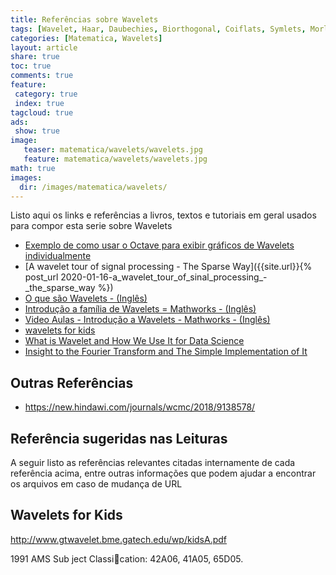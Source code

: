 ```yaml
---
title: Referências sobre Wavelets
tags: [Wavelet, Haar, Daubechies, Biorthogonal, Coiflats, Symlets, Morlet, Mexican Hat, Meyer, octave, DSP, Signal, Signal Processing]
categories: [Matematica, Wavelets]
layout: article
share: true
toc: true
comments: true
feature:
 category: true
 index: true
tagcloud: true
ads: 
 show: true
image:
   teaser: matematica/wavelets/wavelets.jpg
   feature: matematica/wavelets/wavelets.jpg
math: true
images:
  dir: /images/matematica/wavelets/
---
```


Listo aqui os links e referências a livros, textos e tutoriais em geral usados para compor esta serie sobre Wavelets

<!--more-->

* [Exemplo de como usar o Octave para exibir gráficos de Wavelets individualmente](https://stackoverflow.com/questions/59753557/what-should-i-do-to-plot-wavelets-on-octave/59756260#59756260)
* [A wavelet tour of signal processing - The Sparse Way]({{site.url}}{% post_url 2020-01-16-a_wavelet_tour_of_sinal_processing_-_the_sparse_way %})
* [O que são Wavelets - (Inglês)](https://www.mathworks.com/help/wavelet/gs/what-is-a-wavelet.html)
* [Introdução a família de Wavelets = Mathworks - (Inglês)](https://www.mathworks.com/help/wavelet/gs/introduction-to-the-wavelet-families.html)
* [Video Aulas - Introdução a Wavelets - Mathworks - (Inglês)](https://www.youtube.com/playlist?list=PLn8PRpmsu08ojy02wi4QLVzELM545Xw3p)
* [wavelets for kids](http://www.gtwavelet.bme.gatech.edu/wp/kidsA.pdf)
* [What is Wavelet and How We Use It for Data Science](https://towardsdatascience.com/what-is-wavelet-and-how-we-use-it-for-data-science-d19427699cef)
* [Insight to the Fourier Transform and The Simple Implementation of It](https://towardsdatascience.com/insight-to-the-fourier-transform-and-the-simple-implementation-of-it-eee293317efd)

## Outras Referências

* https://new.hindawi.com/journals/wcmc/2018/9138578/

## Referência sugeridas nas Leituras

A seguir listo as referências relevantes citadas internamente de cada referência acima, entre outras informações que podem ajudar a encontrar os arquivos em caso de mudança de URL

## Wavelets for Kids

http://www.gtwavelet.bme.gatech.edu/wp/kidsA.pdf

1991 AMS Sub ject Classication: 42A06, 41A05, 65D05.
